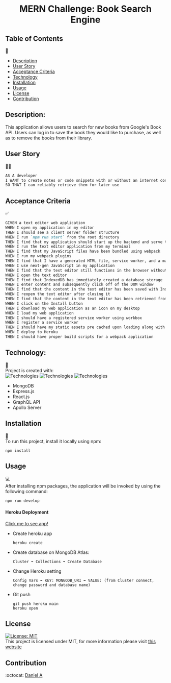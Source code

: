 <h1 align="center">MERN Challenge: Book Search Engine</h1>

## Table of Contents

🔎

- [Description](#description)
- [User Story](#User-Story)
- [Acceptance Criteria](#Acceptance-Criteria)
- [Technology](#Technology)
- [Installation](#installation)
- [Usage](#usage)
- [License](#license)
- [Contribution](#contribution)

## Description:

This application allows users to search for new books from Google's Book API. Users can log in to save the book they would like to purchase, as well as to remove the books from their library.

## User Story

👨‍💻

```md
AS A developer
I WANT to create notes or code snippets with or without an internet connection
SO THAT I can reliably retrieve them for later use
```

## Acceptance Criteria

✅

```md
GIVEN a text editor web application
WHEN I open my application in my editor
THEN I should see a client server folder structure
WHEN I run `npm run start` from the root directory
THEN I find that my application should start up the backend and serve the client
WHEN I run the text editor application from my terminal
THEN I find that my JavaScript files have been bundled using webpack
WHEN I run my webpack plugins
THEN I find that I have a generated HTML file, service worker, and a manifest file
WHEN I use next-gen JavaScript in my application
THEN I find that the text editor still functions in the browser without errors
WHEN I open the text editor
THEN I find that IndexedDB has immediately created a database storage
WHEN I enter content and subsequently click off of the DOM window
THEN I find that the content in the text editor has been saved with IndexedDB
WHEN I reopen the text editor after closing it
THEN I find that the content in the text editor has been retrieved from our IndexedDB
WHEN I click on the Install button
THEN I download my web application as an icon on my desktop
WHEN I load my web application
THEN I should have a registered service worker using workbox
WHEN I register a service worker
THEN I should have my static assets pre cached upon loading along with subsequent pages and static assets
WHEN I deploy to Heroku
THEN I should have proper build scripts for a webpack application
```

## Technology:

🦾 <br>
Project is created with: <br>
![Technologies](https://img.shields.io/badge/-Node.js-339933?logo=Node.js&logoColor=white)
![Technologies](https://img.shields.io/badge/-npm-CB3837?logo=npm&logoColor=white)
![Technologies](https://img.shields.io/badge/-JavaScript-007396?logo=JavaScript&logoColor=white)

- MongoDB
- Express.js
- React.js
- GraphQL API
- Apollo Server

## Installation

💾 <br>
To run this project, install it locally using npm:

```
npm install
```

## Usage

💻 <br>
After installing npm packages, the application will be invoked by using the following command:

```
npm run develop
```

#### Heroku Deployment

[Click me to see app!](https://book-search-engine-2022.herokuapp.com/)

- Create heroku app

  ```
  heroku create
  ```

- Create database on MongoDB Atlas:

  ```
  Cluster ➡️ Collections ➡️ Create Database
  ```

- Change Heroku setting

  ```
  Config Vars ➡️ KEY: MONGODB_URI ➡️ VALUE: (from Cluster connect, change password and database name)
  ```

- Git push
  ```
  git push heroku main
  heroku open
  ```

## License

[![License: MIT](https://img.shields.io/badge/License-MIT-yellow.svg)](https://opensource.org/licenses/MIT) <br>
This project is licensed under MIT, for more information please visit [this website](https://opensource.org/licenses/MIT)

## Contribution

:octocat: [Daniel A](https://github.com/dannyyyspam)
